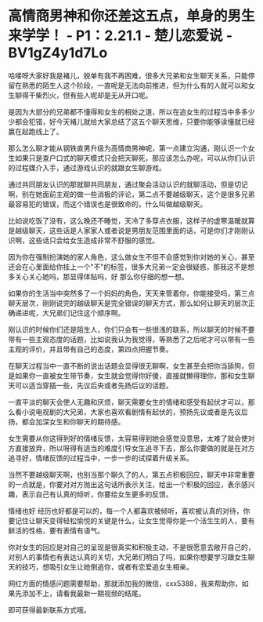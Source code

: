 # 高情商男神和你还差这五点，单身的男生来学学！ - P1：2.21.1 - 楚儿恋爱说 - BV1gZ4y1d7Lo

哈喽呀大家好我是褚儿，脱单有我不再困难，很多大兄弟和女生聊天关系，只能停留在熟悉的陌生人这个阶段，一直呢是无法向前推进，但为什么有的人就可以和女生聊得干柴烈火，但有些人呢却是无从开口呢。

是因为大部分的兄弟都不懂得和女生的相处之道，所以在追女生的过程当中多多少少都会犯错，好今天褚儿就给大家总结了这五个聊天思维，只要你能够读懂就已经赢在起跑线上了。

那么怎么聊才能从钢铁直男升级为高情商男神呢，第一点建立沟通，刚认识一个女生如果只是查户口式的聊天模式只会把天聊死，那应该怎么办呢，可以从你们认识的过程媒介入手，通过游戏认识的就跟女生聊游戏。

通过共同朋友认识的那就聊共同朋友，通过聚会活动认识的就聊活动，但是切记啊，别在她面前主观的做一些消极的评论，第二点不要越级聊天，这个是很多兄弟最容易犯的错误，而这个错误也是很致命的，什么叫做越级聊天。

比如说吃饭了没有，这么晚还不睡觉，天冷了多穿点衣服，这样子的虚寒温暖就算是越级聊天，这些话是人家家人或者说是男朋友范围里面的话，可是你们才刚刚认识啊，这些话只会给女生造成非常不舒服的感觉。

因为你在强制扮演她的家人角色，这么做女生不但不会感觉到你对她的关心，甚至还会在心里面给你挂上一个"不"的标签，很多大兄弟一定会很疑惑，那我这不是想多关心关心她吗，那显得体贴吗，好 那么你仔细的想一想。

如果你的生活当中突然多了一个妈妈的角色，天天来管着你，你能接受吗，第三点聊天层次，刚刚说完的越级聊天是完全错误的聊天方式，那么如何让聊天的层次正确递进呢，大兄弟们记住这个顺序啊。

刚认识的时候你们还是陌生人，你们只会有一些很浅的联系，所以聊天的时候不要带有一些主观态度的话题，比如说我认为我觉得，等熟悉了之后呢才可以带有一些主观的评价，并且带有自己的态度，第四点把握节奏。

在聊天过程当中一直不断的说出话题会显得很无聊啊，女生甚至会把你当舔狗，但是如果你一直被女生带节奏，女生就会觉得你好傻，直接就懒得理你，那和女生聊天可以适当穿插一些，先议后央或者先扬后议的话题。

一直平淡的聊天会使人无趣和厌烦，聊天需要女生的情绪和感受有起伏才可以，那么看小说电视剧的大兄弟，大家也喜欢看剧情有起伏的，预扬先议或者是先议后扬，都会加深女生和你聊天的期待感。

女生需要从你这得到好的情绪反馈，太容易得到她会感觉没意思，太难了就会使对方直接放弃，所以呀得有适当的难度引导女生追寻下去，那么你要做的就是在对方追寻好，情绪反馈的过程当中，一步一步的试探着升级关系。

当然不要越级聊天啊，也别当那个聊久了的人，第五点积极回应，聊天中非常重要的一点就是，你要对对方抛出这句话所表示关注，给出一个积极的回应，表示感兴趣，表示自己有认真的倾听，你要给女生更多的反馈。

情绪也好 经历也好都是可以的，每一个人都喜欢被倾听，喜欢被认真的对待，你要记住让聊天变得轻松愉悦的关键是什么，让女生觉得你是一个活生生的人，要有鲜活的性格，要有表情有语气。

你对女生的回应是对自己的呈现是很真实和积极主动，不是很愿意去敞开自己的，对别人的事情也有表达认真的关切，大兄弟们明白了吗，如果你想要学习跟女生聊天的技巧，想吸引女生让她倒追你，或者有恋爱追女生相亲。

网红方面的情感问题需要帮助，那就添加我的微信，cxx5388，我来帮助你，如果先添加不上，请看我最新一期视频的结尾。

即可获得最新联系方式哦。